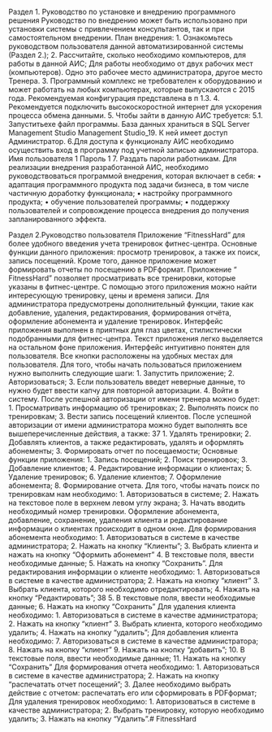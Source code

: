 Раздел 1. Руководство по установке и внедрению программного
решения
Руководство по внедрению может быть использовано при установки
системы с привлечением консультантов, так и при самостоятельном
внедрении.
План внедрения:
1.
Ознакомьтесь
руководством
пользователя
данной
автоматизированной системы (Раздел 2.);
2.
Рассчитайте, сколько необходимо компьютеров, для работы в
данной АИС;
Для работы необходимо от двух рабочих мест (компьютеров). Одно это
рабочее место администратора, другое место Тренера.
3.
Программный комплекс не требователен к оборудованию и может
работать на любых компьютерах, которые выпускаются с 2015 года.
Рекомендуемая конфигурация представлена в п 1.3.
4.
Рекомендуется подключить высокоскоростной интернет для
ускорения процесса обмена данными.
5.
Чтобы зайти в данную АИС требуется:
5.1. Запуститьexe файл программы.
База данных храниться в SQL Server Management Studio Management
Studio_19. К ней имеет доступ Администратор.
6.Для доступа к функционалу АИС необходимо осуществить вход в
программу под учетной записью администратора. Имя пользователя 1 Пароль
1
7. Раздать пароли работникам.
Для
реализации
внедрения
разработанной
АИС,
необходимо
руководствоваться программой внедрения, которая включает в себя:
•
адаптация программного продукта под задачи бизнеса, в том
числе частичную доработку функционала;
•
настройку программного продукта;
•
обучение пользователей программы;
•
поддержку пользователей и сопровождение процесса внедрения
до получения запланированного эффекта.

Раздел 2.Руководство пользователя
Приложение “FitnessHard” для более удобного введения учета
тренировок фитнес-центра. Основные функции данного приложения:
просмотр тренировок, а также их поиск, запись посещений. Кроме того,
данное приложение может формировать отчеты по посещению в PDFформат.
Приложение “ FitnessHard” позволяет просматривать все тренировки,
которые указаны в фитнес-центре. С помощью этого приложения можно найти
интересующую тренировку, цены и временя записи. Для администратора
предусмотрены дополнительный функции, такие как добавление, удаления,
редактирования, формирования отчёта, оформление абонемента и удаление
тренировок.
Интерфейс приложения выполнен в приятных для глаз цветах,
стилистически подобранными для фитнес-центра. Текст приложения легко
выделяется на остальном фоне приложения. Интерфейс интуитивно понятен
для пользователя. Все кнопки расположены на удобных местах для
пользователя.
Для того, чтобы начать пользоваться приложением нужно выполнить
следующие шаги:
1.
Запустить приложение;
2.
Авторизоваться;
3.
Если пользователь введет неверные данные, то нужно будет ввести
капчу для повторной авторизации.
4.
Войти в систему.
После успешной авторизации от имени тренера можно будет:
1.
Просматривать информацию об тренировках;
2.
Выполнять поиск по тренировкам;
3.
Вести запись посещений клиентов.
После успешной авторизации от имени администратора можно будет
выполнять все вышеперечисленные действия, а также:
37
1.
Удалять тренировки;
2.
Добавлять клиентов, а также редактировать, удалять и оформлять
абонементы;
3.
Формировать отчет по посещаемости;
Основные функции приложения:
1.
Запись посещений;
2.
Поиск тренировок;
3.
Добавление клиентов;
4.
Редактирование информации о клиентах;
5.
Удаление тренировок;
6.
Удаление клиентов;
7.
Оформление абонемента;
8.
Формирование отчета.
Для того, чтобы начать поиск по тренировкам нам необходимо:
1.
Авторизоваться в системе;
2.
Нажать на текстовое поле в верхнем левом углу экрана;
3.
Начать вводить необходимый номер тренировки.
Оформление абонемента, добавление, сохранение, удаления клиента и
редактирование информации о клиентах происходит в одном окне.
Для формирования абонемента необходимо:
1.
Авторизоваться в системе в качестве администратора;
2.
Нажать на кнопку “Клиенты”;
3.
Выбрать клиента и нажать на кнопку “Оформить абонемент”
4.
В текстовые поля, ввести необходимые данные;
5.
Нажать на кнопку “Сохранить”.
Для редактирования информации о клиенте необходимо:
1.
Авторизоваться в системе в качестве администратора;
2.
Нажать на кнопку “клиент”
3.
Выбрать клиента, которого необходимо отредактировать;
4.
Нажать на кнопку “Редактировать”;
38
5.
В текстовые поля, ввести необходимые данные;
6.
Нажать на кнопку “Сохранить”
Для удаления клиента необходимо:
1.
Авторизоваться в системе в качестве администратора;
2.
Нажать на кнопку “клиент”
3.
Выбрать клиента, которого необходимо удалить;
4.
Нажать на кнопку “удалить”;
Для добавления клиента необходимо:
7.
Авторизоваться в системе в качестве администратора;
8.
Нажать на кнопку “клиент”
9.
Нажать на кнопку “добавить”;
10.
В текстовые поля, ввести необходимые данные;
11.
Нажать на кнопку “Сохранить”
Для формирования отчета необходимо:
1.
Авторизоваться в системе в качестве администратора;
2.
Нажать на кнопку “распечатать отчет посещений”;
3.
Далее необходимо выбрать действие с отчетом: распечатать его
или сформировать в PDFформат;
Для удаления тренировок необходимо:
1.
Авторизоваться в системе в качестве администратора;
2.
Выбрать тренировку, которую необходимо удалить;
3.
Нажать на кнопку “Удалить”.# FitnessHard
